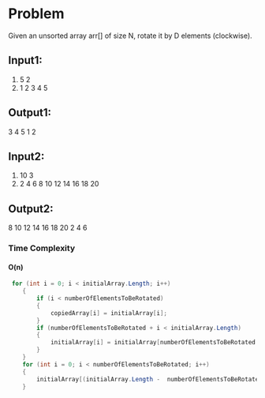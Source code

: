 # Problem #
Given an unsorted array arr[] of size N, rotate it by D elements (clockwise). 

## Input1: ##
1. 5 2
2. 1 2 3 4 5

## Output1: ##
3 4 5 1 2

## Input2: ##
1. 10 3
2. 2 4 6 8 10 12 14 16 18 20

## Output2: ##
8 10 12 14 16 18 20 2 4 6

### Time Complexity ###
#### O(n) ####

```C#
 for (int i = 0; i < initialArray.Length; i++)
    {
        if (i < numberOfElementsToBeRotated)
        {
            copiedArray[i] = initialArray[i];
        }
        if (numberOfElementsToBeRotated + i < initialArray.Length)
        {
            initialArray[i] = initialArray[numberOfElementsToBeRotated + i];
        }
    }
    for (int i = 0; i < numberOfElementsToBeRotated; i++)
    {
        initialArray[(initialArray.Length -  numberOfElementsToBeRotated) + i] = copiedArray[i];
    }
```

